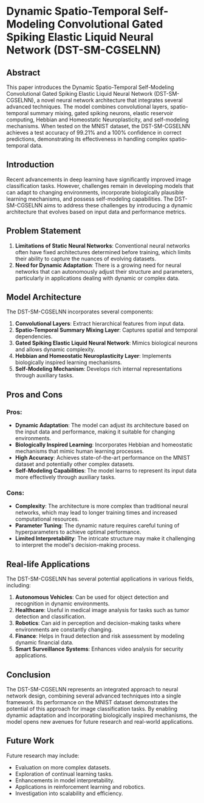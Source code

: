 # Dynamic Spatio-Temporal Self-Modeling Convolutional Gated Spiking Elastic Liquid Neural Network (DST-SM-CGSELNN)

## Abstract

This paper introduces the Dynamic Spatio-Temporal Self-Modeling Convolutional Gated Spiking Elastic Liquid Neural Network (DST-SM-CGSELNN), a novel neural network architecture that integrates several advanced techniques. The model combines convolutional layers, spatio-temporal summary mixing, gated spiking neurons, elastic reservoir computing, Hebbian and Homeostatic Neuroplasticity, and self-modeling mechanisms. When tested on the MNIST dataset, the DST-SM-CGSELNN achieves a test accuracy of 99.21% and a 100% confidence in correct predictions, demonstrating its effectiveness in handling complex spatio-temporal data.

## Introduction

Recent advancements in deep learning have significantly improved image classification tasks. However, challenges remain in developing models that can adapt to changing environments, incorporate biologically plausible learning mechanisms, and possess self-modeling capabilities. The DST-SM-CGSELNN aims to address these challenges by introducing a dynamic architecture that evolves based on input data and performance metrics.

## Problem Statement

1. **Limitations of Static Neural Networks**: Conventional neural networks often have fixed architectures determined before training, which limits their ability to capture the nuances of evolving datasets.
2. **Need for Dynamic Adaptation**: There is a growing need for neural networks that can autonomously adjust their structure and parameters, particularly in applications dealing with dynamic or complex data.

## Model Architecture

The DST-SM-CGSELNN incorporates several components:

1. **Convolutional Layers**: Extract hierarchical features from input data.
2. **Spatio-Temporal Summary Mixing Layer**: Captures spatial and temporal dependencies.
3. **Gated Spiking Elastic Liquid Neural Network**: Mimics biological neurons and allows dynamic complexity.
4. **Hebbian and Homeostatic Neuroplasticity Layer**: Implements biologically inspired learning mechanisms.
5. **Self-Modeling Mechanism**: Develops rich internal representations through auxiliary tasks.

## Pros and Cons

### Pros:

- **Dynamic Adaptation**: The model can adjust its architecture based on the input data and performance, making it suitable for changing environments.
- **Biologically Inspired Learning**: Incorporates Hebbian and homeostatic mechanisms that mimic human learning processes.
- **High Accuracy**: Achieves state-of-the-art performance on the MNIST dataset and potentially other complex datasets.
- **Self-Modeling Capabilities**: The model learns to represent its input data more effectively through auxiliary tasks.

### Cons:

- **Complexity**: The architecture is more complex than traditional neural networks, which may lead to longer training times and increased computational resources.
- **Parameter Tuning**: The dynamic nature requires careful tuning of hyperparameters to achieve optimal performance.
- **Limited Interpretability**: The intricate structure may make it challenging to interpret the model's decision-making process.

## Real-life Applications

The DST-SM-CGSELNN has several potential applications in various fields, including:

1. **Autonomous Vehicles**: Can be used for object detection and recognition in dynamic environments.
2. **Healthcare**: Useful in medical image analysis for tasks such as tumor detection and classification.
3. **Robotics**: Can aid in perception and decision-making tasks where environments are constantly changing.
4. **Finance**: Helps in fraud detection and risk assessment by modeling dynamic financial data.
5. **Smart Surveillance Systems**: Enhances video analysis for security applications.

## Conclusion

The DST-SM-CGSELNN represents an integrated approach to neural network design, combining several advanced techniques into a single framework. Its performance on the MNIST dataset demonstrates the potential of this approach for image classification tasks. By enabling dynamic adaptation and incorporating biologically inspired mechanisms, the model opens new avenues for future research and real-world applications.

## Future Work

Future research may include:

- Evaluation on more complex datasets.
- Exploration of continual learning tasks.
- Enhancements in model interpretability.
- Applications in reinforcement learning and robotics.
- Investigation into scalability and efficiency.